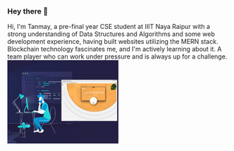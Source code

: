 ### Hey there 👋

<!--
**TanmayNikam/TanmayNikam** is a ✨ _special_ ✨ repository because its `README.md` (this file) appears on your GitHub profile.

Here are some ideas to get you started:

- 🔭 I’m currently working on ...
- 🌱 I’m currently learning ...
- 👯 I’m looking to collaborate on ...
- 🤔 I’m looking for help with ...
- 💬 Ask me about ...
- 📫 How to reach me: ...
- 😄 Pronouns: ...
- ⚡ Fun fact: ...
-->

<p>Hi, I'm Tanmay, a pre-final year CSE student at IIIT Naya Raipur with a strong understanding of Data Structures and Algorithms and some web development experience, having built websites utilizing the MERN stack. Blockchain technology fascinates me, and I'm actively learning about it. A team player who can work under pressure and is always up for a challenge. <img float="right" width="50%" src="https://github.com/TanmayNikam/TanmayNikam/blob/main/images/web_developer.gif">  </p>
